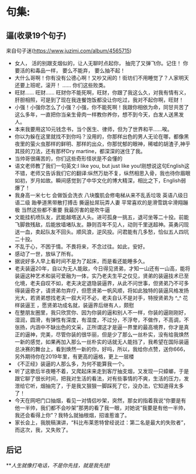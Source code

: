 # 句集:
## 逼(收录19个句子)
来自句子迷(https://www.juzimi.com/album/4565715) 
- 女人， 活的别跟支烟似的，让人无聊时点起你， 抽完了又弹飞你。记住！ 你要活的和毒品一样， 要么不能弃， 要么抽不起！ 
- 大什么哥啊！你有没有公德心啊！又吵又闹的！街坊们不用睡觉了？人家明天还要上班呢，滚开！ …… 你们这些败类。
- 旺财...... 旺财...... 旺财你不能死啊，旺财，你跟了我这么久，对我有情有义，肝胆相照，可是到了现在我连餐饱饭都没让你吃过，我对不起你啊，旺财！
- 小强！小强你怎么了小强？小强，你不能死啊！我跟你相依为命，同甘共苦了这么多年，一直把你当亲生骨肉一样教你养你，想不到今天，白发人送黑发人。
- 本来我要用这10元钱念书，当个医生、律师，但为了世界和平……唉。
- 你以为躲在这里就找不到你吗？没用的，你那样出色的男人无论在哪，都像黑夜里的萤火虫那样的鲜明、那样的出众，你那忧郁的眼神，稀嘘的胡渣子,神乎其技的刀法，还有那杯Dry martine，都深深的迷住了我。
- 当帅哥很痛苦的，你们这些奇形怪状是不会懂的
- 语文老师教了我们一句英文:I like you, but just like you!刚想说这句English这不错，老师又告诉我们它的翻译:纵然万劫不复，纵然相思入骨，我也待你眉眼如初，岁月如故。瞬间感觉到了中华文化的博大精深，相比之下，English弱爆了！
- 我身高一米七七 会做饭会洗衣 八块腹肌会修电梯从来不乱丢垃圾 英语八级日语二级 跆拳道黑带散打搏击 撕逼扯屌玩弄人妻 平常喜欢的是滑雪跳伞滑翔蹦极 当然这些都不重要 我最厉害的是吹牛逼
- 文能挂机喷队友，武能越塔送人头。进可孤身一挑五，退可坐等二十投。前能飞脚救残敌，后能放墙堵队友。静则百年不见人，动则千里送超神。英勇闪现送一血，卖起队友不回头。顺风浪，逆风投。问君能有几多愁，恰似五人四坑二十投。
- 不乱于心，不困于情。不畏将来，不念过往。如此，安好。
- 感动了一世，放纵了所有。
- 据说好多人早上看时间不是为了起床，而是看还能睡多久。
- 老夫装逼20年，自以为无人能敌，今日得见贤弟，才知一山还有一山高，能将装逼这种艺术和装可爱融为一体，实乃老夫生平之仅见，贤弟的装逼技术已至化境，老夫自叹不如，老夫决定退隐装逼界，从此不问世事，但贤弟乃不可多得装逼奇才，请贤弟勿弃疗，但愿贤弟一帆风顺，将如此独特的装逼风格发扬光大，若贤弟想找老夫一叙大可不必，老夫自认不是对手，特授贤弟为 ^_^ 花样装逼王 ，愿贤弟功成名就，装逼界后继有人，颇慰
- 在整朋友圈里，我只欣赏你、因为你装的逼和别人不一样，你装的逼刚刚好，湿润，圆滑，有弹性有深度，有湿度，不过分，不浮夸，不做作，不高调，不张扬，内涵中不缺出色的文采，正所谓这才是逼一界里的最高境界，你才是真正的逼神，完美，尽管你装的很华丽，但是少了那么一丝朴实，没有给我焕然一新的感觉，如果再加入那么一丝朴实的话就无人能挡了，我希望在国际装逼总决赛的舞台上，看到焕然一新的你，好吗，所以，我给你点赞，送你666，另外期待你在2019年里，有更高的逼格，更上一层楼
- 《不正经》装逼的人那么多，为何不能算我一个。
- 听了这歌后半夜睡不着，又爬起床来走到客厅抽支烟，又发现一只蟑螂，于是跟它聊了很长时间，把我对生活的看法，对有些事情的不爽，生活的压力，发泄给它听，烟抽完了，于是我又狠狠一脚踩死了它，没办法，它知道得太多了！
- 今天在网吧门口抽烟，看见一对情侣吵架，突然，那女的指着我说“你要是有他一半帅，我们都不会吵架”那男的看了我一眼，对她说“我要是有他一半帅，我还会看得上你”？我特么就抽根烟，招谁惹谁了。
- 家长会上，我脱稿演讲，“科比布莱恩特曾经说过：第二名是最大的失败者”，而这次，我，又失败了。
## 后记
***人生就像打电话，不是你先挂，就是我先挂!*
